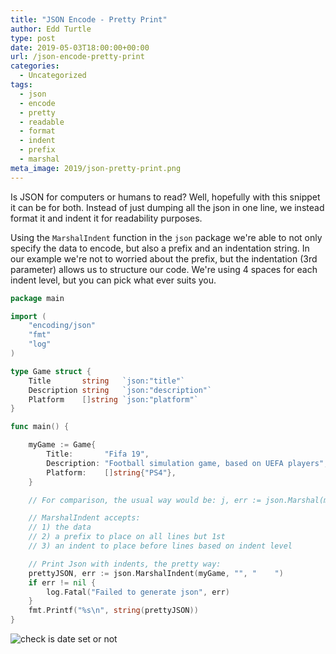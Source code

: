 ```yaml
---
title: "JSON Encode - Pretty Print"
author: Edd Turtle
type: post
date: 2019-05-03T18:00:00+00:00
url: /json-encode-pretty-print
categories:
  - Uncategorized
tags:
  - json
  - encode
  - pretty
  - readable
  - format
  - indent
  - prefix
  - marshal
meta_image: 2019/json-pretty-print.png
---
```


Is JSON for computers or humans to read? Well, hopefully with this snippet it can be for both. Instead of just dumping all the json in one line, we instead format it and indent it for readability purposes.

Using the `MarshalIndent` function in the `json` package we're able to not only specify the data to encode, but also a prefix and an indentation string. In our example we're not to worried about the prefix, but the indentation (3rd parameter) allows us to structure our code. We're using 4 spaces for each indent level, but you can pick what ever suits you.

```go
package main

import (
    "encoding/json"
    "fmt"
    "log"
)

type Game struct {
    Title       string   `json:"title"`
    Description string   `json:"description"`
    Platform    []string `json:"platform"`
}

func main() {

    myGame := Game{
        Title:       "Fifa 19",
        Description: "Football simulation game, based on UEFA players",
        Platform:    []string{"PS4"},
    }

    // For comparison, the usual way would be: j, err := json.Marshal(myGame)

    // MarshalIndent accepts:
    // 1) the data
    // 2) a prefix to place on all lines but 1st
    // 3) an indent to place before lines based on indent level

    // Print Json with indents, the pretty way:
    prettyJSON, err := json.MarshalIndent(myGame, "", "    ")
    if err != nil {
        log.Fatal("Failed to generate json", err)
    }
    fmt.Printf("%s\n", string(prettyJSON))
}
```

![check is date set or not](/img/2019/json-pretty-print.png)